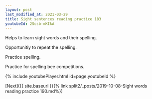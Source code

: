 ```yaml
---
layout: post
last_modified_at: 2021-03-29
title: Sight sentences reading practice 183
youtubeId: 2Scsb-mKIkA
---
```

 
 
Helps to learn sight words and their spelling.

Opportunitiy to repeat the spelling. 

Practice spelling. 
 
Practice for spelling bee competitions. 
 
{% include youtubePlayer.html id=page.youtubeId %}
 
 

[Next]({{ site.baseurl }}{% link  split2/_posts/2019-10-08-Sight words reading practice 190.md%})
 
